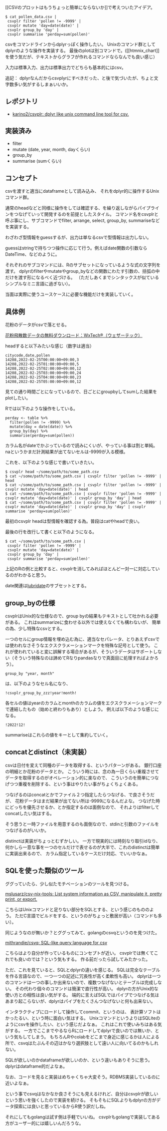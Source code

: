 [[CSVのプロットはもうちょっと簡単にならないか]]で考えついたアイデア。

```
$ cat pollen_data.csv |
 csvplr filter 'pollen != -9999' |
 csvplr mutate 'day=date(date)' |
 csvplr group_by 'day' |
 csvplr summarise 'perday=sum(pollen)'
```

csvをコマンドラインからdplyrっぽく操作したい。
Unixのコマンド群としてdplyrのような操作を実装する。
最後のplotは別コマンドで。([[htmnix_chart]]を使う気だが、テキストからグラフが作れるコマンドならなんでも良い感じ）

入力は標準入力、出力は標準出力でどちらも基本的にはcsv。

追記： dplyrなんだからcsvplyrにすべきだった、と後で気づいたが、ちょと文字数多い気がするしまぁいいか。

## レポジトリ

- [karino2/csvplr: dplyr like unix command line tool for csv.](https://github.com/karino2/csvplr)

## 実装済み

- filter
- mutate (date, year, month, dayくらい)
- group_by
- summarise (sumくらい)

## コンセプト

csvを渡すと適当にdataframeとして読み込み、
それをdplyr的に操作するUnixコマンド群。

通常のheadなどと同様に操作をしては確認する、を繰り返しながらパイプラインをつなげていって開発するのを前提としたスタイル。
コマンド名をcsvplrと呼ぶ事にし、サブコマンドでfilter, arrange, select, group_by, summariseなどを実装する。

わざわざ型情報をguessするが、出力は単なるcsvで型情報は出力しない。

guessはstringで持ちつつ操作に応じて行う。例えばdate関数の引数ならDateTime、などのように。

それぞれのサブコマンドには、Rのサブセットになっているような式の文字列を渡す。
dplyrのfilterやmutateやgroup_byなどの関数にわたす引数の、括弧の中だけを渡す形になるべく近づける。
（ただしあくまでシンタックスが似ているシンプルなミニ言語に過ぎない）。

当面は実際に使うユースケースに必要な機能だけを実装していく。

## 具体例

花粉のデータがcsvで落とせる。

[花粉飛散数データの無料ダウンロード：WxTech®（ウェザーテック）](https://wxtech.weathernews.com/pollen/index.html)

headすると以下みたいな感じ（数字は適当）

```
citycode,date,pollen
14208,2022-02-25T00:00:00+09:00,3
14208,2022-02-25T01:00:00+09:00,5
14208,2022-02-25T02:00:00+09:00,12
14208,2022-02-25T03:00:00+09:00,24
14208,2022-02-25T04:00:00+09:00,23
14208,2022-02-25T05:00:00+09:00,12
```

見ての通り時間ごとになっているので、日ごとにgroupbyしてsumした結果をplotしたい。

Rでは以下のような操作をしている。

```
perday <- table %>%
  filter(pollen != -9999) %>%
  mutate(day = date(date)) %>%
  group_by(day) %>%
  summarise(perday=sum(pollen))
```

カラム名がdateでかぶっているので読みにくいが、やっている事は割と単純。naというかまだ計測結果が出てないセルは-9999が入る模様。

これを、以下のような感じで書いていきたい。

```
$ csvplr head ~/some/path/to/some_path.csv
$ cat ~/some/path/to/some_path.csv | csvplr filter 'pollen != -9999' | head
$ cat ~/some/path/to/some_path.csv | csvplr filter 'pollen != -9999' | csvplr mutate 'day=date(date)' | head
$ cat ~/some/path/to/some_path.csv | csvplr filter 'pollen != -9999' | csvplr mutate 'day=date(date)' | csvplr group_by 'day' | head
$ cat ~/some/path/to/some_path.csv | csvplr filter 'pollen != -9999' | csvplr mutate 'day=date(date)' | csvplr group_by 'day' | csvplr summarise 'perday=sum(pollen)'
```

最初のcsvplr headは型情報を確認する為。普段はcatやheadで良い。

最後の行を改行して書くと以下のようになる。

```
$ cat ~/some/path/to/some_path.csv |
 csvplr filter 'pollen != -9999' |
 csvplr mutate 'day=date(date)' |
 csvplr group_by 'day' |
 csvplr summarise 'perday=sum(pollen)'
```

上記のRの例と比較すると、csvplrを消してみればほとんど一対一に対応しているのがわかると思う。

date関連は[lubridate](https://lubridate.tidyverse.org/)のサブセットとする。

## group_byの仕様

csvplrはUnix的な仕様なので、group byの結果もテキストとして吐かれる必要がある。
これはsummarizeに食わせる以外では使えなくても構わないが、
簡単の為、少し特殊なcsvとする。

一つのセルにgroup情報を埋め込む為に、適当なセパレータ、とりあえずcsvでは使われなさそうなエクスクラメーションマークを特殊な記号として使う。
これが使われていると変に誤解する場合があるが、そういうデータはサポートしない（そういう特殊なのは諦めてRなりpandasなりで真面目に処理すればよかろう）。

`group_by "year, month"`

は、以下のようなセル名になり、

`!csvplr_group_by_zzz!year!month!`

各セルの値はyearのカラムとmonthのカラムの値をエクスクラメーションマークで連結したもの（始めと終わりもあり）としよう。
例えば以下のような感じになる。

```
!2022!12!
```

summariseはこれらの値をキーとして集約していく。

## concatとdistinct（未実装）

csvは日付を変えて同種のデータを取得する、というパターンがある。
銀行口座の明細とか花粉のデータとか。
こういう時には、念の為一日くらい重複させてデータを取得するのがオペレーション的に楽なので、
こういうのを簡単につなげつつ重複を削除する、という事はやりたい事がちょくちょくある。

つなげるのはconcatとかでファイル２つ指定したらつなげる、で良さそうだが、
花粉データはまだ結果が出てない所は-9999になるんだよな。
つなげた時にどっちを優先させるか、とか指定するのは面倒なので、
それよりはfilterしてconcatしたい気はする。

そう思うと一時ファイルを用意するのも面倒なので、stdinと引数のファイルをつなげるのがいいか。

distinctは実装がちょっとむずかしい。
一方で現実的には時刻なり取引idなり、何かしら一意な事を一つのセルだけで表せるのが大半で、これのdistinctは簡単に実装出来るので、
カラム指定しているケースだけ対応、でいいかなぁ。

## SQLを使った類似のツール

ググっていたら、少し似たモチベーションのツールを見つける。

[mslusarz/csv-nix-tools: List system information as CSV, manipulate it, pretty print, or export.](https://github.com/mslusarz/csv-nix-tools) 

こちらはUnixコマンドと足りない部分をSQLとする、という感じのもののよう。
ただC言語でビルドをする、というのがちょっと敷居が高い（コマンドも多い）。

同じようなのが無いか？とググってみて、golangのcsvqというのを見つけた。

[mithrandie/csvq: SQL-like query language for csv](https://github.com/mithrandie/csvq)

こちらはより自分が作っているものにコンセプトが近い。
csvplrでは無くてこれでも良いのでは？という気もする。
作る前だったら試してみたかった。

ただ、これを見ていると、SQLとdplyrの違いを感じる。
SQLは完全なテーブルを作る言語なので、一つ一つの記述に冗長性が高く柔軟性も高い。
dplyrは一つのコマンドは一つの事しか出来ないので、複数つなげないとテーブルは完成しない。
その代わり個々のコマンドは簡潔で直行性が高い。
dplyrの方がUnix的な使い方との相性は良い気がする。
端的に言えばSQLではパイプでつなげる気はあまり起こらないが、dplyrはパイプをたくさんつなげないと何も出来ない。

インタラクティブにロードして操作してcommit、というのは、
表計算ソフトはかったるい、という時に面白い気はする。
UnixコマンドというよりはSQLiteのようにcsvを操作したい、という感じだよなぁ。
これはこれで使いみちはある気がする。
一方でここまでやるならRにロードしてdplyrで良いのでは無いか、という気もしてしまう。
もちろんRやcolabをどこまで身近に感じるかは人による所で、csvqはたぶんその辺はかなり選択肢として遠い人に向いてるのかもしれない。

SQLが欲しいのかdataframeが欲しいのか、という違いもありそうに思う。
dplyrはdataframe的だよなぁ。

なお、コードを見ると実装はめちゃくちゃ大変そう。RDBMS実装しているのに近いよなぁ。

という事でcsvqはなかなか良さそうにも見えるけれど、自分はcsvplrが欲しいという思いを強くしたので実装を続ける。
そもそもにSQLよりもdplyrの方がデータ探索には良いと思っているからR使う訳だしね。

それにしてもgolangは試す側は手軽でいいね。
csvplrもgolangで実装してある方がユーザー的には嬉しいんだろうな。